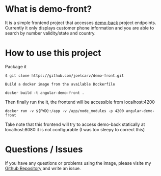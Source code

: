 # What is demo-front?
 
It is a simple frontend project that accesses [demo-back](https://github.com/joelcarv/demo-back) project endpoints.
Currently it only displays customer phone information and you are able to search by number validity/state and country. 

# How to use this project

Package it
```console
$ git clone https://github.com/joelcarv/demo-front.git
```
```console
Build a docker image from the available Dockerfile
```
```console
docker build -t angular-demo-front .
```
Then finally run the it, the frontend will be accessible from localhost:4200
```console
docker run -v ${PWD}:/app -v /app/node_modules -p 4200 angular-demo-front
```
Take note that this frontend will try to access demo-back statically at localhost:8080 it is not configurable (I was too sleepy to correct this)

# Questions / Issues
If you have any questions or problems using the image, please visite my [Github Repository](https://github.com/joelcarv/demo-front) and write an issue. 